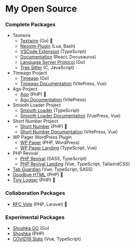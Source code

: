 # My Open Source

### Complete Packages
- Textwire
  - [Textwire](https://github.com/textwire/textwire) (Go) 🐳
  - [Neovim Plugin](https://github.com/textwire/textwire.nvim) (Lua, Bash)
  - [VSCode Extension](https://github.com/textwire/vscode-textwire) (TypeScript)
  - [Documentation](https://github.com/textwire/textwire.github.io) (React, Docusaurus)
  - [Language Server Protocol](https://github.com/textwire/lsp) (Go)
  - [Tree Sitter](https://github.com/textwire/tree-sitter-textwire) (C, JavaScript)
- Timeago Project
  - [Timeago](https://github.com/SerhiiCho/timeago) (Go)
  - [Timeago Documentation](https://github.com/time-ago/time-ago.github.io) (VitePress, Vue)
- Ago Project
  - [Ago](https://github.com/php-ago/ago) (PHP) 🐳
  - [Ago Documentation](https://github.com/php-ago/php-ago.github.io) (VitePress)
- Smooth Loader Project
  - [Smooth Loader](https://github.com/smooth-loader/smooth-loader) (TypeScript)
  - [Smooth Loader Documentation](https://github.com/smooth-loader/smooth-loader.github.io) (VuePress, Vue)
- Short Number Project
  - [Short Number](https://github.com/short-number/short-number) (PHP) 🐳
  - [Short Number Documentation](https://github.com/short-number/short-number.github.io) (VitePress, Vue)
- WP Pager WordPress Plugin
  - [WP Pager](https://github.com/wp-pager/wp-pager) (PHP, WordPress)
  - [WP Pager Landing](https://github.com/wp-pager/wp-pager.github.io) (TypeScript, Vue)
- PHP Revival
  - [PHP Revival](https://github.com/php-revival/php-revival) (SASS, TypeScript)
  - [PHP Revival Landing](https://github.com/php-revival/php-revival.github.io) (Vue, TypeScript, TailwindCSS)
- [Tab Guardian](https://github.com/tab-guardian/tab-guardian) (Vue, TypeScript, SASS)
- [Goodbye HTML](https://github.com/goodbye-html/goodbye-html) (PHP) 🐳
- [Tiny Logger](https://github.com/tiny-logger/tiny-logger) (PHP) 🐳

### Collaboration Packages
- [RFC Vote](https://github.com/brendt/rfc-vote) (PHP, Laravel) 🐳

### Experimental Packages
- [Shoshka GO](https://github.com/SerhiiCho/shoshka-go) (Go)
- [Shoshka](https://github.com/SerhiiCho/shoshka) (PHP)
- [COVID19 Stats](https://github.com/SerhiiCho/covid19-stats) (Vue, TypeScript)
